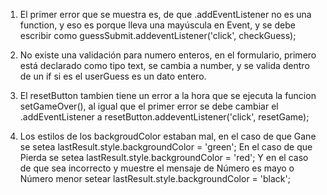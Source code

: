 1) El primer error que se muestra es, de que .addEventListener no es una function, y eso es porque lleva una mayúscula en Event, y se debe escribir como guessSubmit.addeventListener('click', checkGuess);

2) No existe una validación para numero enteros, en el formulario, primero está declarado como tipo text, se cambia a number, y se valida dentro de un if si es el userGuess es un dato entero.

3) El resetButton tambien tiene un error a la hora que se ejecuta la funcion setGameOver(), al igual que el primer error se debe cambiar el .addEventListener a resetButton.addeventListener('click', resetGame);

4) Los estilos de los backgroudColor estaban mal, en el caso de que Gane se setea
lastResult.style.backgroundColor = 'green';
En el caso de que Pierda se setea
lastResult.style.backgroundColor = 'red';
Y en el caso de que sea incorrecto y muestre el mensaje de Número es mayo o Número menor setear
lastResult.style.backgroundColor = 'black';